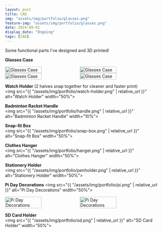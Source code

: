 ```yaml
---
layout: post
title: CAD
img: "assets/img/portfolio/glasses.png"
feature-img: "assets/img/portfolio/glasses.png" 
date: 2024-09-01
display_date: "Ongoing"
tags: [CAD]
---
```

Some functional parts I've designed and 3D printed!

**Glasses Case**  
<div style="display: flex;">
    <img src="{{ "/assets/img/portfolio/glasses.png" | relative_url }}" alt="Glasses Case" style="width: 49%;">
    <img src="{{ "/assets/img/portfolio/glasses-closed.png" | relative_url }}" alt="Glasses Case" style="width: 49%;">
</div>

<div style="display: flex;">
    <img src="{{ "/assets/img/portfolio/glasses-print-open.jpg" | relative_url }}" alt="Glasses Case" style="width: 49%;">
    <img src="{{ "/assets/img/portfolio/glasses-print-closed.jpg" | relative_url }}" alt="Glasses Case" style="width: 49%;">
</div>

**Watch Holder** (2 halves snap together for cleaner and faster print)  
<img src="{{ "/assets/img/portfolio/watch-holder.png" | relative_url }}" alt="Watch Holder" width="50%">

**Badminton Racket Handle**  
<img src="{{ "/assets/img/portfolio/handle.png" | relative_url }}" alt="Badminton Racket Handle" width="10%">

**Snap-fit Box**  
<img src="{{ "/assets/img/portfolio/snap-box.png" | relative_url }}" alt="Snap-fit Box" width="50%">

**Clothes Hanger**  
<img src="{{ "/assets/img/portfolio/hanger.png" | relative_url }}" alt="Clothes Hanger" width="50%">

**Stationery Holder**  
<img src="{{ "/assets/img/portfolio/penholder.png" | relative_url }}" alt="Stationery Holder" width="50%">

**Pi Day Decorations**
<img src="{{ "/assets/img/portfolio/pi.png" | relative_url }}" alt="Pi Day Decorations" width="50%">  
<div style="display: flex; margin-bottom: 10px;">
    <img src="{{ "/assets/img/portfolio/tin.JPG" | relative_url }}" alt="Pi Day Decorations" style="width: 49%;">
    <img src="{{ "/assets/img/portfolio/lid.JPG" | relative_url }}" alt="Pi Day Decorations" style="width: 49%;">
</div>

**SD Card Holder**  
<img src="{{ "/assets/img/portfolio/sd.png" | relative_url }}" alt="SD Card Holder" width="50%">
